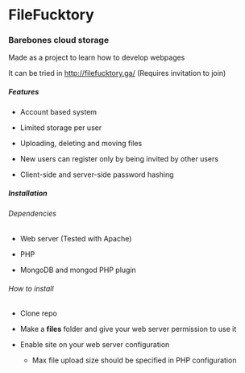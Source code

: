 # FileFucktory
### Barebones cloud storage

Made as a project to learn how to develop webpages

It can be tried in http://filefucktory.ga/ (Requires invitation to join)

##### Features

- Account based system

- Limited storage per user

- Uploading, deleting and moving files

- New users can register only by being invited by other users

- Client-side and server-side password hashing

##### Installation

###### Dependencies

- Web server (Tested with Apache)

- PHP

- MongoDB and mongod PHP plugin

###### How to install

- Clone repo

- Make a **files** folder and give your web server permission to use it

- Enable site on your web server configuration

	- Max file upload size should be specified in PHP configuration